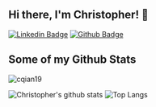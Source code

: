 ## Hi there, I'm Christopher! 👋
[![Linkedin Badge](https://img.shields.io/badge/-christopherqian-0072b1?style=flat&logo=Linkedin&logoColor=white&link=https://www.linkedin.com/in/christopher-qian/)](https://www.linkedin.com/in/christopher-qian/) [![Github Badge](https://img.shields.io/badge/-cqian19-grey?style=flat&logo=github&logoColor=white&link=https://github.com/cqian19/)](https://www.github.com/cqian19/) 
## Some of my Github Stats
<p align=left> <img src=https://komarev.com/ghpvc/?username=cqian19 alt=cqian19 /> </p>

![Christopher's github stats](https://github-readme-stats.vercel.app/api?username=cqian19&show_icons=true&include_all_commits=True&hide=issues,contribs&line_height=30)
![Top Langs](https://github-readme-stats.vercel.app/api/top-langs/?username=cqian19&layout=compact&langs_count=6)
